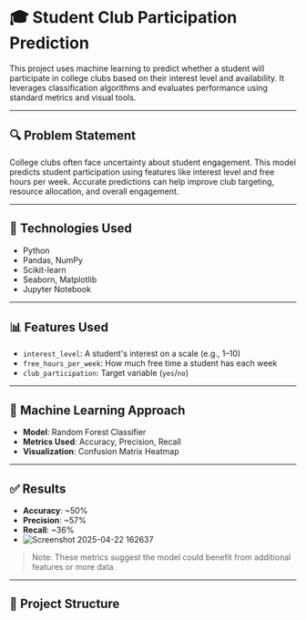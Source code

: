 # 🎓 Student Club Participation Prediction

This project uses machine learning to predict whether a student will participate in college clubs based on their interest level and availability. It leverages classification algorithms and evaluates performance using standard metrics and visual tools.

---

## 🔍 Problem Statement

College clubs often face uncertainty about student engagement. This model predicts student participation using features like interest level and free hours per week. Accurate predictions can help improve club targeting, resource allocation, and overall engagement.

---

## 🧠 Technologies Used

- Python
- Pandas, NumPy
- Scikit-learn
- Seaborn, Matplotlib
- Jupyter Notebook

---

## 📊 Features Used

- `interest_level`: A student's interest on a scale (e.g., 1–10)
- `free_hours_per_week`: How much free time a student has each week
- `club_participation`: Target variable (`yes`/`no`)

---

## 🔧 Machine Learning Approach

- **Model**: Random Forest Classifier
- **Metrics Used**: Accuracy, Precision, Recall
- **Visualization**: Confusion Matrix Heatmap

---

## ✅ Results

- **Accuracy**: ~50%
- **Precision**: ~57%
- **Recall**: ~36%
- ![Screenshot 2025-04-22 162637](https://github.com/user-attachments/assets/2da09d5a-8ce6-4436-b66b-ad5654b89f7f)


> Note: These metrics suggest the model could benefit from additional features or more data.

---

## 📁 Project Structure

